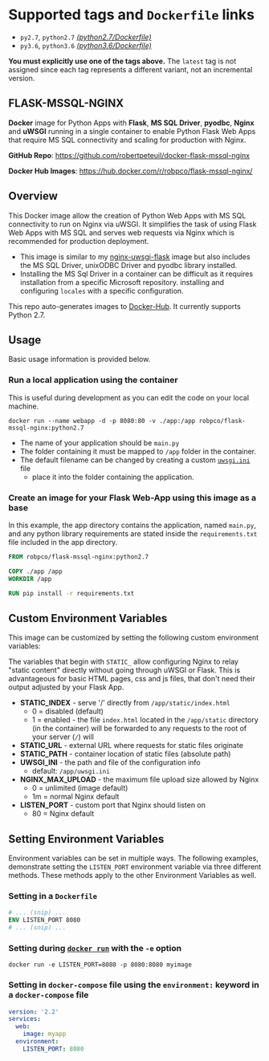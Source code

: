 # Supported tags and `Dockerfile` links

- `py2.7`, `python2.7` [_(python2.7/Dockerfile)_](https://github.com/robertpeteuil/docker-flask-mssql-nginx/blob/master/python2.7/Dockerfile)
- `py3.6`, `python3.6` [_(python3.6/Dockerfile)_](https://github.com/robertpeteuil/docker-flask-mssql-nginx/blob/master/python3.6/Dockerfile)

**You must explicitly use one of the tags above.**  The `latest` tag is not assigned since each tag represents a different variant, not an incremental version.

## FLASK-MSSQL-NGINX

**Docker** image for Python Apps with **Flask**, **MS SQL Driver**, **pyodbc**, **Nginx** and **uWSGI** running in a single container to enable Python Flask Web Apps that require MS SQL connectivity and scaling for production with Nginx.

**GitHub Repo**: <https://github.com/robertpeteuil/docker-flask-mssql-nginx>

**Docker Hub Images**: <https://hub.docker.com/r/robpco/flask-mssql-nginx/>

## Overview

This Docker image allow the creation of Python Web Apps with MS SQL connectivity to run on Nginx via uWSGI. It simplifies the task of using Flask Web Apps with MS SQL and serves web requests via Nginx which is recommended for production deployment.

- This image is similar to my [nginx-uwsgi-flask](https://github.com/robertpeteuil/docker-nginx-uwsgi-flask) image but also includes the MS SQL Driver, unixODBC Driver and pyodbc library installed.
- Installing the MS Sql Driver in a container can be difficult as it requires installation from a specific Microsoft repository. installing and configuring `locales` with a specific configuration.

This repo auto-generates images to [Docker-Hub](https://hub.docker.com/r/robpco/flask-mssql-nginx/).  It currently supports Python 2.7.

## Usage

Basic usage information is provided below.

### Run a local application using the container

This is useful during development as you can edit the code on your local machine.

``` shell
docker run --name webapp -d -p 8080:80 -v ./app:/app robpco/flask-mssql-nginx:python2.7
```

- The name of your application should be `main.py`
- The folder containing it must be mapped to `/app` folder in the container.
- The default filename can be changed by creating a custom [`uwsgi.ini`](https://github.com/robertpeteuil/docker-flask-mssql-nginx/blob/master/python2.7/app/uwsgi.ini) file
  - place it into the folder containing the application.

### Create an image for your **Flask Web-App** using this image as a base

In this example, the app directory contains the application, named `main.py`, and any python library requirements are stated inside the `requirements.txt` file included in the app directory.

``` Dockerfile
FROM robpco/flask-mssql-nginx:python2.7

COPY ./app /app
WORKDIR /app

RUN pip install -r requirements.txt
```

## Custom Environment Variables

This image can be customized by setting the following custom environment variables:

The variables that begin with `STATIC_` allow configuring Nginx to relay "static content" directly without going through uWSGI or Flask.  This is advantageous for basic HTML pages, css and js files, that don't need their output adjusted by your Flask App.

- **STATIC_INDEX** - serve '/' directly from `/app/static/index.html`
  - 0 = disabled (default)
  - 1 = enabled - the file `index.html` located in the `/app/static` directory (in the container) will be forwarded to any requests to the root of your server (`/`) will
- **STATIC_URL** - external URL where requests for static files originate
- **STATIC_PATH** - container location of static files (absolute path)
- **UWSGI_INI** - the path and file of the configuration info
  - default: `/app/uwsgi.ini`
- **NGINX_MAX_UPLOAD** - the maximum file upload size allowed by Nginx
  - 0 = unlimited (image default)
  - 1m = normal Nginx default
- **LISTEN_PORT** - custom port that Nginx should listen on
  - 80 = Nginx default

## Setting Environment Variables

Environment variables can be set in multiple ways.  The following examples, demonstrate setting the `LISTEN_PORT` environment variable via three different methods.  These methods apply to the other Environment Variables as well.

### Setting in a `Dockerfile`

```dockerfile
# ... (snip) ...
ENV LISTEN_PORT 8080
# ... (snip) ...
```

### Setting during [`docker run`](https://docs.docker.com/engine/reference/commandline/run/#options) with the `-e` option

```shell
docker run -e LISTEN_PORT=8080 -p 8080:8080 myimage
```

### Setting in `docker-compose` file using the `environment:` keyword in a `docker-compose` file

```yml
version: '2.2'
services:
  web:
    image: myapp
  environment:
    LISTEN_PORT: 8080
```
